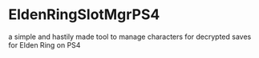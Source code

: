 # EldenRingSlotMgrPS4
a simple and hastily made tool to manage characters for decrypted saves for Elden Ring on PS4
